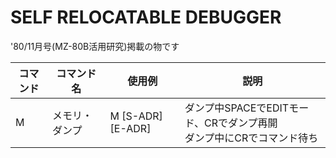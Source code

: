 # SELF RELOCATABLE DEBUGGER  
'80/11月号(MZ-80B活用研究)掲載の物です  
  
  |コマンド|コマンド名|使用例|説明|
  |---|---|---|---|
  |M|メモリ・ダンプ|M [S-ADR] [E-ADR]|ダンプ中SPACEでEDITモード、CRでダンプ再開<BR>ダンプ中にCRでコマンド待ち|
